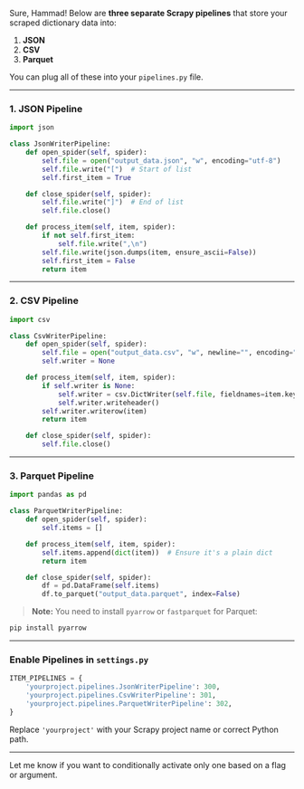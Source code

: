 Sure, Hammad! Below are **three separate Scrapy pipelines** that store your scraped dictionary data into:

1. **JSON**
2. **CSV**
3. **Parquet**

You can plug all of these into your `pipelines.py` file.

---

### **1. JSON Pipeline**

```python
import json

class JsonWriterPipeline:
    def open_spider(self, spider):
        self.file = open("output_data.json", "w", encoding="utf-8")
        self.file.write("[")  # Start of list
        self.first_item = True

    def close_spider(self, spider):
        self.file.write("]")  # End of list
        self.file.close()

    def process_item(self, item, spider):
        if not self.first_item:
            self.file.write(",\n")
        self.file.write(json.dumps(item, ensure_ascii=False))
        self.first_item = False
        return item
```

---

### **2. CSV Pipeline**

```python
import csv

class CsvWriterPipeline:
    def open_spider(self, spider):
        self.file = open("output_data.csv", "w", newline="", encoding="utf-8")
        self.writer = None

    def process_item(self, item, spider):
        if self.writer is None:
            self.writer = csv.DictWriter(self.file, fieldnames=item.keys())
            self.writer.writeheader()
        self.writer.writerow(item)
        return item

    def close_spider(self, spider):
        self.file.close()
```

---

### **3. Parquet Pipeline**

```python
import pandas as pd

class ParquetWriterPipeline:
    def open_spider(self, spider):
        self.items = []

    def process_item(self, item, spider):
        self.items.append(dict(item))  # Ensure it's a plain dict
        return item

    def close_spider(self, spider):
        df = pd.DataFrame(self.items)
        df.to_parquet("output_data.parquet", index=False)
```

> **Note:** You need to install `pyarrow` or `fastparquet` for Parquet:

```bash
pip install pyarrow
```

---

### **Enable Pipelines in `settings.py`**

```python
ITEM_PIPELINES = {
    'yourproject.pipelines.JsonWriterPipeline': 300,
    'yourproject.pipelines.CsvWriterPipeline': 301,
    'yourproject.pipelines.ParquetWriterPipeline': 302,
}
```

Replace `'yourproject'` with your Scrapy project name or correct Python path.

---

Let me know if you want to conditionally activate only one based on a flag or argument.
